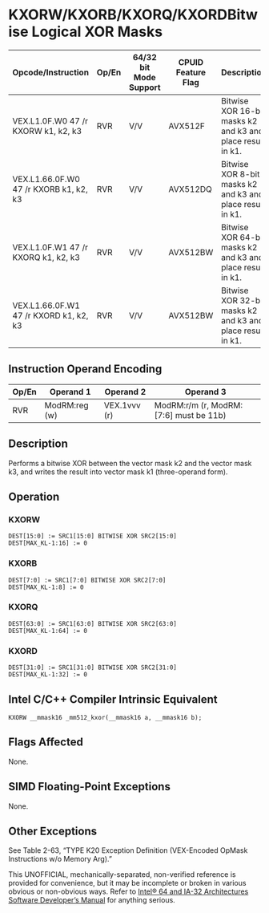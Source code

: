 # KXORW/KXORB/KXORQ/KXORD**Bitwise Logical XOR Masks**

| Opcode/Instruction                     | Op/En | 64/32 bit Mode Support | CPUID Feature Flag | Description                                                |
| -------------------------------------- | ----- | ---------------------- | ------------------ | ---------------------------------------------------------- |
| VEX.L1.0F.W0 47 /r KXORW k1, k2, k3    | RVR   | V/V                    | AVX512F            | Bitwise XOR 16-bit masks k2 and k3 and place result in k1. |
| VEX.L1.66.0F.W0 47 /r KXORB k1, k2, k3 | RVR   | V/V                    | AVX512DQ           | Bitwise XOR 8-bit masks k2 and k3 and place result in k1.  |
| VEX.L1.0F.W1 47 /r KXORQ k1, k2, k3    | RVR   | V/V                    | AVX512BW           | Bitwise XOR 64-bit masks k2 and k3 and place result in k1. |
| VEX.L1.66.0F.W1 47 /r KXORD k1, k2, k3 | RVR   | V/V                    | AVX512BW           | Bitwise XOR 32-bit masks k2 and k3 and place result in k1. |

## Instruction Operand Encoding

| Op/En | Operand 1     | Operand 2    | Operand 3                              |
| ----- | ------------- | ------------ | -------------------------------------- |
| RVR   | ModRM:reg (w) | VEX.1vvv (r) | ModRM:r/m (r, ModRM:[7:6] must be 11b) |

## Description

Performs a bitwise XOR between the vector mask k2 and the vector mask k3, and writes the result into vector mask k1 (three-operand form).

## Operation

### KXORW

```
DEST[15:0] := SRC1[15:0] BITWISE XOR SRC2[15:0]
DEST[MAX_KL-1:16] := 0

```

### KXORB

```
DEST[7:0] := SRC1[7:0] BITWISE XOR SRC2[7:0]
DEST[MAX_KL-1:8] := 0

```

### KXORQ

```
DEST[63:0] := SRC1[63:0] BITWISE XOR SRC2[63:0]
DEST[MAX_KL-1:64] := 0

```

### KXORD

```
DEST[31:0] := SRC1[31:0] BITWISE XOR SRC2[31:0]
DEST[MAX_KL-1:32] := 0

```

## Intel C/C++ Compiler Intrinsic Equivalent

```
KXORW __mmask16 _mm512_kxor(__mmask16 a, __mmask16 b);

```

## Flags Affected

None.

## SIMD Floating-Point Exceptions

None.

## Other Exceptions

See Table 2-63, “TYPE K20 Exception Definition (VEX-Encoded OpMask Instructions w/o Memory Arg).”

This UNOFFICIAL, mechanically-separated, non-verified reference is provided for convenience, but it may be
incomplete or broken in various obvious or non-obvious
ways. Refer to [Intel® 64 and IA-32 Architectures Software Developer’s Manual](https://software.intel.com/en-us/download/intel-64-and-ia-32-architectures-sdm-combined-volumes-1-2a-2b-2c-2d-3a-3b-3c-3d-and-4) for anything serious.
